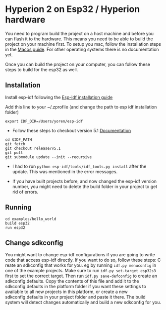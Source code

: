 # Hyperion 2 on Esp32 / Hyperion hardware

You need to program build the project on a host machine and before you can flash it to the hardware.
This means you need to be able to build the project on your machine first. 
To setup you mac, follow the installation steps in the [Macos guide](readme-macos.md).
For other operating systems there is no documentation yet.

Once you can build the project on your computer, you can follow these steps to build for the esp32 as well. 

## Installation

Install esp-idf following the
[Esp-idf installation guide](https://docs.espressif.com/projects/esp-idf/en/latest/esp32s3/get-started/linux-macos-setup.html)

Add this line to your  ~/.zprofile (and change the path to esp idf installation folder)
```
export IDF_DIR=/Users/yoren/esp-idf
```

- Follow these steps to checkout version 5.1
[Documentation](https://docs.espressif.com/projects/esp-idf/en/latest/esp32/versions.html#updating-release-branch)
```
cd $IDF_PATH
git fetch
git checkout release/v5.1
git pull
git submodule update --init --recursive
```

- I had to run `python esp-idf/tools/idf_tools.py install` after the update. This was mentioned in the error messages.

- If you have built projects before, and now changed the esp-idf version number, you might need to delete the build folder in your project to get rid of errors.

## Running

```
cd examples/hello_world
build esp32
run esp32
```

## Change sdkconfig
You might want to change esp-idf configurations if you are going to write code that access esp-idf directly. 
If you want to do so, follow these steps: C
reate an sdkconfig that works for you. eg by running `idf.py menuconfig` in one of the example projects. Make sure to run `idf.py set-target esp32s3` first to set the correct target. Then run `idf.py save-defconfig` to create an sdkconfig.defaults. Copy the contents of this file and add it to the sdkconfig.defaults in the platform folder if you want these settings to available to all new projects in this platform, or create a new sdkconfig.defaults in your project folder and paste it there. The build system will detect changes automatically and build a new sdkconfig for you.
